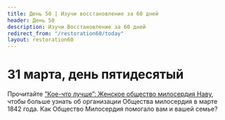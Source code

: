 ```yaml
---
title: Дeнь 50 | Изучи восстановление за 60 дней
header: День 50
description: Изучи Восстановление за 60 дней
redirect_from: "/restoration60/today"
layout: restoration60
---
```


# 31 марта, день пятидесятый

Прочитайте [”Кое-что лучше”: Женское общество милосердия Наву](https://www.churchofjesuschrist.org/study/manual/daughters-in-my-kingdom-the-history-and-work-of-relief-society/something-better-the-female-relief-society-of-nauvoo?lang=rus), чтобы больше узнать об организации Общества милосердия в марте 1842 года. Как Общество Милосердия помогало вам и вашей семье?